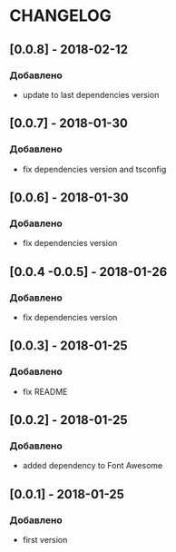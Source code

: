 # CHANGELOG #

## [0.0.8] - 2018-02-12
### Добавлено
- update to last dependencies version

## [0.0.7] - 2018-01-30
### Добавлено
- fix dependencies version and tsconfig

## [0.0.6] - 2018-01-30
### Добавлено
- fix dependencies version

## [0.0.4 -0.0.5] - 2018-01-26
### Добавлено
- fix dependencies version

## [0.0.3] - 2018-01-25
### Добавлено
- fix README

## [0.0.2] - 2018-01-25
### Добавлено
- added dependency to Font Awesome

## [0.0.1] - 2018-01-25
### Добавлено
- first version